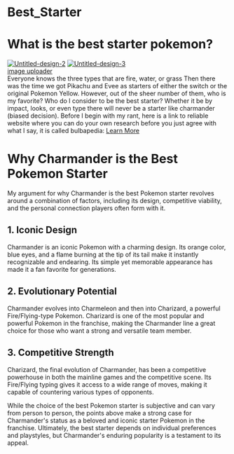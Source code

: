 # Best_Starter
<!DOCTYPE html>
<html>
  <head>
  </head>
  <body>
    <h1>What is the best starter pokemon?</h1>
    <a href="https://ibb.co/zP9dfyP"><img src="https://i.ibb.co/Zc49Tnc/Untitled-design-2.png" alt="Untitled-design-2" border="0"></a>
   <a href="https://ibb.co/2hR88PT"><img src="https://i.ibb.co/XL6yypq/Untitled-design-3.png" alt="Untitled-design-3" border="0"></a><br /><a target='_blank' href='https://imgbb.com/'>image uploader</a><br />
    <p1>Everyone knows the three types that are fire, water, or grass  Then there was the time we got Pikachu and Evee as starters of either the switch or the original Pokemon Yellow. However, out of the sheer number of them, who is my favorite? Who do I consider to be the best starter? Whether it be by impact, looks, or even type there will never be a starter like charmander (biased decision). Before I begin with my rant, here is a link to reliable website where you can do your own research before you just agree with what I say, it is called bulbapedia: 
<a href="[./index.html](https://bulbapedia.bulbagarden.net/wiki/Main_Page)">Learn More</a>
  </body>


<html>
<head>
</head>
<body>
    <h1>Why Charmander is the Best Pokemon Starter</h1>
    <p>My argument for why Charmander is the best Pokemon starter revolves around a combination of factors, including its design, competitive viability, and the personal connection players often form with it.</p>
    <h2>1. Iconic Design</h2>
    <p>Charmander is an iconic Pokemon with a charming design. Its orange color, blue eyes, and a flame burning at the tip of its tail make it instantly recognizable and endearing. Its simple yet memorable appearance has made it a fan favorite for generations.</p>
    <h2>2. Evolutionary Potential</h2>
    <p>Charmander evolves into Charmeleon and then into Charizard, a powerful Fire/Flying-type Pokemon. Charizard is one of the most popular and powerful Pokemon in the franchise, making the Charmander line a great choice for those who want a strong and versatile team member.</p>
    <h2>3. Competitive Strength</h2>
    <p>Charizard, the final evolution of Charmander, has been a competitive powerhouse in both the mainline games and the competitive scene. Its Fire/Flying typing gives it access to a wide range of moves, making it capable of countering various types of opponents.</p>
    <!-- Include additional points as needed -->
    <p>While the choice of the best Pokemon starter is subjective and can vary from person to person, the points above make a strong case for Charmander's status as a beloved and iconic starter Pokemon in the franchise. Ultimately, the best starter depends on individual preferences and playstyles, but Charmander's enduring popularity is a testament to its appeal.</p>
</body>
</html>
